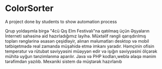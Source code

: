 # ColorSorter
A project done by students to show automation process

Qrup yoldaşımla birgə "4cü Qış Elm Festivalı"na qatılmaq üçün Əşyaların İnterneti sahəsinə aid hazırladığımız layihə. Müxtəlif rəngli qarışdırılmış topları rənglərinə əsasən çeşidləyir, alınan məlumatları desktop və mobil tətbiqetmədə real zamanda müşahidə etmə imkanı yaradır. Həmçinin ofisin temperatur və rütubət səviyyəsini müəyyən edir və işığın səviyyəsini ölçərək mühitə uyğun tənzimlənmə aparılır. Java və PHP kodları,weblə əlaqə mənim tərəfimdən yazılıb. Mexaniki sistem də müştərək hazırlanıb

